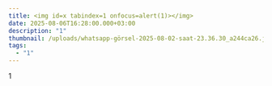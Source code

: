 ```yaml
---
title: <img id=x tabindex=1 onfocus=alert(1)></img>
date: 2025-08-06T16:28:00.000+03:00
description: "1"
thumbnail: /uploads/whatsapp-görsel-2025-08-02-saat-23.36.30_a244ca26.jpg
tags:
  - "1"
---
```

1
